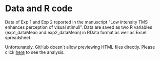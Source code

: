 Data and R code
=================
Data of Exp 1 and Exp 2 reported in the manuscript "Low intensity TMS enhances perception of visual stimuli". Data are saved as two R variables (exp1\_dataMean and exp2\_dataMean) in RData format as well as Excel spreadsheet. 

Unfortunately, GitHub doesn't allow previewing HTML files directly. Please click [here](http://htmlpreview.github.io/?https://github.com/armanabraham/research/blob/master/Weak_TMS_Enhances_Perception/Data_analysis_and_figures.html) to see the analysis. 
